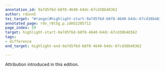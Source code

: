 ```yaml
---
annotation_id: 9a7d5f6d-b8f8-4640-b4dc-67cd38b48362
author: rdunn5
tei_target: "#range(#highlight-start-9a7d5f6d-b8f8-4640-b4dc-67cd38b48362, #highlight-end-9a7d5f6d-b8f8-4640-b4dc-67cd38b48362)"
annotated_page: rdx_r8t5g.p.idm52205712
page_index: 59
target: highlight-start-9a7d5f6d-b8f8-4640-b4dc-67cd38b48362
tags:
- difference
end_target: highlight-end-9a7d5f6d-b8f8-4640-b4dc-67cd38b48362

---
```

Attribution introduced in this edition.